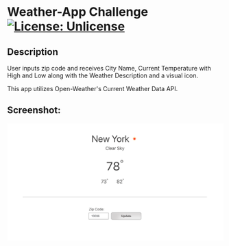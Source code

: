 # Weather-App Challenge [![License: Unlicense](https://img.shields.io/badge/license-Unlicense-blue.svg)](http://unlicense.org/)

## Description
User inputs zip code and receives City Name, Current Temperature with High and Low along with the Weather Description and a visual icon. 

This app utilizes Open-Weather's Current Weather Data API. 

## Screenshot: 
![alt text](https://github.com/Joelstraley/Weather-App-Challenge/blob/main/public/assets/WeatherAppChallengeScreenshot.png?raw=true)

